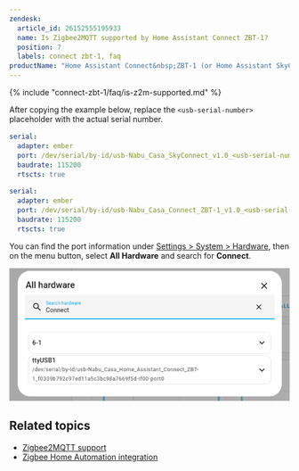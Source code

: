 ```yaml
---
zendesk:
  article_id: 26152555195933
  name: Is Zigbee2MQTT supported by Home Assistant Connect ZBT-1?
  position: 7
  labels: connect zbt-1, faq
productName: "Home Assistant Connect&nbsp;ZBT-1 (or Home Assistant SkyConnect, if you have that variant)"
---
```


{% include "connect-zbt-1/faq/is-z2m-supported.md" %}

After copying the example below, replace the `<usb-serial-number>` placeholder with the actual serial number.

```yaml
serial:
  adapter: ember
  port: /dev/serial/by-id/usb-Nabu_Casa_SkyConnect_v1.0_<usb-serial-number>-if00-port0
  baudrate: 115200
  rtscts: true
```

```yaml
serial:
  adapter: ember
  port: /dev/serial/by-id/usb-Nabu_Casa_Connect_ZBT-1_v1.0_<usb-serial-number>-if00-port0
  baudrate: 115200
  rtscts: true
```

You can find the port information under [Settings > System > Hardware](https://my.home-assistant.io/redirect/hardware/), then on the menu button, select **All Hardware** and search for **Connect**.

![Connect ZBT-1 Identification](/static/img/connect-zbt-1/connect-zbt-1-id.png)

## Related topics

- [Zigbee2MQTT support](https://www.zigbee2mqtt.io/guide/adapters/#recommended)
- [Zigbee Home Automation integration](https://www.home-assistant.io/integrations/zha/)
